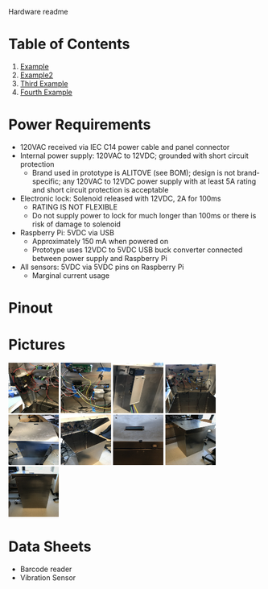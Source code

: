 Hardware readme

# Table of Contents
1. [Example](#example)
2. [Example2](#example2)
3. [Third Example](#third-example)
4. [Fourth Example](#fourth-examplehttpwwwfourthexamplecom)

# Power Requirements
* 120VAC received via IEC C14 power cable and panel connector
* Internal power supply: 120VAC to 12VDC; grounded with short circuit protection
  * Brand used in prototype is ALITOVE (see BOM); design is not brand-specific; any 120VAC to 12VDC power supply with at least 5A rating and short circuit protection is acceptable
* Electronic lock: Solenoid released with 12VDC, 2A for 100ms
  * RATING IS NOT FLEXIBLE
  * Do not supply power to lock for much longer than 100ms or there is risk of damage to solenoid
* Raspberry Pi: 5VDC via USB
  * Approximately 150 mA when powered on
  * Prototype uses 12VDC to 5VDC USB buck converter connected between power supply and Raspberry Pi
* All sensors: 5VDC via 5VDC pins on Raspberry Pi
  * Marginal current usage

# Pinout

# Pictures
<img src="https://github.com/khoatran2320/Senior-Design/blob/master/boxi/images/Interior_PS_Relays_Alarm.jpg" width="100" height="100">

<img src="https://github.com/khoatran2320/Senior-Design/blob/master/boxi/images/Interior_Pi_VibrationSensor.jpg" width="100" height="100">

<img src="https://github.com/khoatran2320/Senior-Design/blob/master/boxi/images/Interior_BarcodeScanner.jpg" width="100" height="100">

<img src="https://github.com/khoatran2320/Senior-Design/blob/master/boxi/images/Interior_All.jpg" width="100" height="100">

<img src="https://github.com/khoatran2320/Senior-Design/blob/master/boxi/images/Exterior_Rear.jpg" width="100" height="100">

<img src="https://github.com/khoatran2320/Senior-Design/blob/master/boxi/images/Exterior_Opened.jpg" width="100" height="100">

<img src="https://github.com/khoatran2320/Senior-Design/blob/master/boxi/images/Exterior_LCD.jpg" width="100" height="100">

<img src="https://github.com/khoatran2320/Senior-Design/blob/master/boxi/images/Exterior_Isometric.jpg" width="100" height="100">

<img src="https://github.com/khoatran2320/Senior-Design/blob/master/boxi/images/Exterior_Closed.jpg" width="100" height="100">

# Data Sheets
* Barcode reader
* Vibration Sensor
